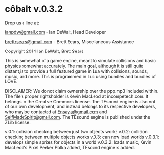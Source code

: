 côbalt v.0.3.2
============

Drop us a line at:

ianpdw@gmail.com - Ian DeWalt, Head Developer

brettrsears@gmail.com - Brett Sears, Miscellaneous Assistance

Copyright 2014 Ian DeWalt, Brett Sears

This is somewhat of a game engine, meant to simulate collisions and basic physics somewhat accurately. The main goal, although it is still quite distant,is to provide a full featured game in Lua with collisions, sounds, music, and more. This is programmed in Lua using bundles and bundles of LÖVE.

DISCLAIMER: We do not claim ownership over the ppp.mp3 included within. The file's proper rightsholder is Kevin MacLeod at incompetech.com. It belongs to the Creative Commons license. The TEsound engine is also not of our own development, and instead belongs to its respective developers, who may be contacted at Ensayia@gmail.com and SelfMadeSpirit@gmail.com. The TEsound engine is published under the ZLib license. 


v.0.1: collision checking between just two objects works
v.0.2: collision checking between multiple objects works
v.0.3: can now load worlds
v.0.3.1: develops simple sprites for objects in a world
v.0.3.2: loads music, Kevin MacLeod's Pixel Peeker Polka added, TEsound engine is added.
